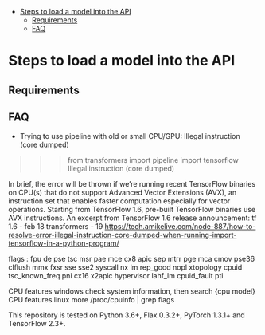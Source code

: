 - [Steps to load a model into the API](#steps-to-load-a-model-into-the-api)
  - [Requirements](#requirements)
  - [FAQ](#faq)

# Steps to load a model into the API

## Requirements

## FAQ


- Trying to use pipeline with old or small CPU/GPU: Illegal instruction (core dumped)
>>> from transformers import pipeline
>>> import tensorflow
Illegal instruction (core dumped)

In brief, the error will be thrown if we’re running recent TensorFlow binaries on CPU(s) 
that do not support Advanced Vector Extensions (AVX), an instruction set that enables faster
computation especially for vector operations. Starting from TensorFlow 1.6, pre-built
TensorFlow binaries use AVX instructions. An excerpt from TensorFlow 1.6 release announcement: 
tf 1.6 - feb 18
transformers - 19
https://tech.amikelive.com/node-887/how-to-resolve-error-illegal-instruction-core-dumped-when-running-import-tensorflow-in-a-python-program/

flags           : fpu de pse tsc msr pae mce cx8 apic sep mtrr pge mca cmov pse36 clflush mmx fxsr sse sse2 syscall nx lm rep_good nopl xtopology cpuid tsc_known_freq pni cx16 x2apic hypervisor lahf_lm cpuid_fault pti

CPU features
    windows
        check system information, then search {cpu model} CPU features
    linux
        more /proc/cpuinfo | grep flags
        
This repository is tested on Python 3.6+, Flax 0.3.2+, PyTorch 1.3.1+ and TensorFlow 2.3+.